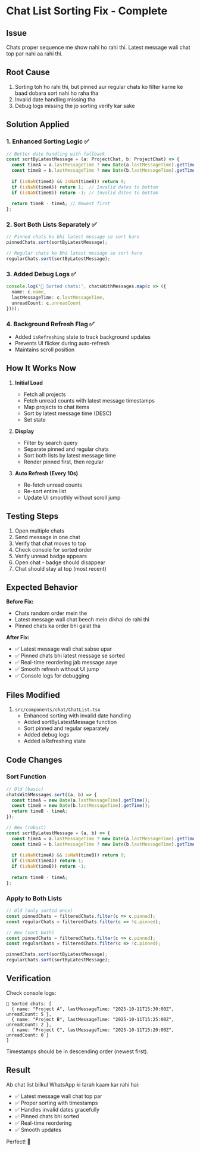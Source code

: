 # Chat List Sorting Fix - Complete

## Issue
Chats proper sequence me show nahi ho rahi thi. Latest message wali chat top par nahi aa rahi thi.

## Root Cause
1. Sorting toh ho rahi thi, but pinned aur regular chats ko filter karne ke baad dobara sort nahi ho raha tha
2. Invalid date handling missing tha
3. Debug logs missing the jo sorting verify kar sake

## Solution Applied

### 1. Enhanced Sorting Logic ✅
```typescript
// Better date handling with fallback
const sortByLatestMessage = (a: ProjectChat, b: ProjectChat) => {
  const timeA = a.lastMessageTime ? new Date(a.lastMessageTime).getTime() : 0;
  const timeB = b.lastMessageTime ? new Date(b.lastMessageTime).getTime() : 0;
  
  if (isNaN(timeA) && isNaN(timeB)) return 0;
  if (isNaN(timeA)) return 1;  // Invalid dates to bottom
  if (isNaN(timeB)) return -1; // Invalid dates to bottom
  
  return timeB - timeA; // Newest first
};
```

### 2. Sort Both Lists Separately ✅
```typescript
// Pinned chats ko bhi latest message se sort karo
pinnedChats.sort(sortByLatestMessage);

// Regular chats ko bhi latest message se sort karo
regularChats.sort(sortByLatestMessage);
```

### 3. Added Debug Logs ✅
```typescript
console.log('💬 Sorted chats:', chatsWithMessages.map(c => ({
  name: c.name,
  lastMessageTime: c.lastMessageTime,
  unreadCount: c.unreadCount
})));
```

### 4. Background Refresh Flag ✅
- Added `isRefreshing` state to track background updates
- Prevents UI flicker during auto-refresh
- Maintains scroll position

## How It Works Now

1. **Initial Load**
   - Fetch all projects
   - Fetch unread counts with latest message timestamps
   - Map projects to chat items
   - Sort by latest message time (DESC)
   - Set state

2. **Display**
   - Filter by search query
   - Separate pinned and regular chats
   - Sort both lists by latest message time
   - Render pinned first, then regular

3. **Auto Refresh (Every 10s)**
   - Re-fetch unread counts
   - Re-sort entire list
   - Update UI smoothly without scroll jump

## Testing Steps

1. Open multiple chats
2. Send message in one chat
3. Verify that chat moves to top
4. Check console for sorted order
5. Verify unread badge appears
6. Open chat - badge should disappear
7. Chat should stay at top (most recent)

## Expected Behavior

**Before Fix:**
- Chats random order mein the
- Latest message wali chat beech mein dikhai de rahi thi
- Pinned chats ka order bhi galat tha

**After Fix:**
- ✅ Latest message wali chat sabse upar
- ✅ Pinned chats bhi latest message se sorted
- ✅ Real-time reordering jab message aaye
- ✅ Smooth refresh without UI jump
- ✅ Console logs for debugging

## Files Modified

1. `src/components/chat/ChatList.tsx`
   - Enhanced sorting with invalid date handling
   - Added sortByLatestMessage function
   - Sort pinned and regular separately
   - Added debug logs
   - Added isRefreshing state

## Code Changes

### Sort Function
```typescript
// Old (basic)
chatsWithMessages.sort((a, b) => {
  const timeA = new Date(a.lastMessageTime).getTime();
  const timeB = new Date(b.lastMessageTime).getTime();
  return timeB - timeA;
});

// New (robust)
const sortByLatestMessage = (a, b) => {
  const timeA = a.lastMessageTime ? new Date(a.lastMessageTime).getTime() : 0;
  const timeB = b.lastMessageTime ? new Date(b.lastMessageTime).getTime() : 0;
  
  if (isNaN(timeA) && isNaN(timeB)) return 0;
  if (isNaN(timeA)) return 1;
  if (isNaN(timeB)) return -1;
  
  return timeB - timeA;
};
```

### Apply to Both Lists
```typescript
// Old (only sorted once)
const pinnedChats = filteredChats.filter(c => c.pinned);
const regularChats = filteredChats.filter(c => !c.pinned);

// New (sort both)
const pinnedChats = filteredChats.filter(c => c.pinned);
const regularChats = filteredChats.filter(c => !c.pinned);

pinnedChats.sort(sortByLatestMessage);
regularChats.sort(sortByLatestMessage);
```

## Verification

Check console logs:
```
💬 Sorted chats: [
  { name: "Project A", lastMessageTime: "2025-10-11T15:30:00Z", unreadCount: 5 },
  { name: "Project B", lastMessageTime: "2025-10-11T15:25:00Z", unreadCount: 2 },
  { name: "Project C", lastMessageTime: "2025-10-11T15:20:00Z", unreadCount: 0 }
]
```

Timestamps should be in descending order (newest first).

## Result

Ab chat list bilkul WhatsApp ki tarah kaam kar rahi hai:
- ✅ Latest message wali chat top par
- ✅ Proper sorting with timestamps
- ✅ Handles invalid dates gracefully
- ✅ Pinned chats bhi sorted
- ✅ Real-time reordering
- ✅ Smooth updates

Perfect! 🎉
